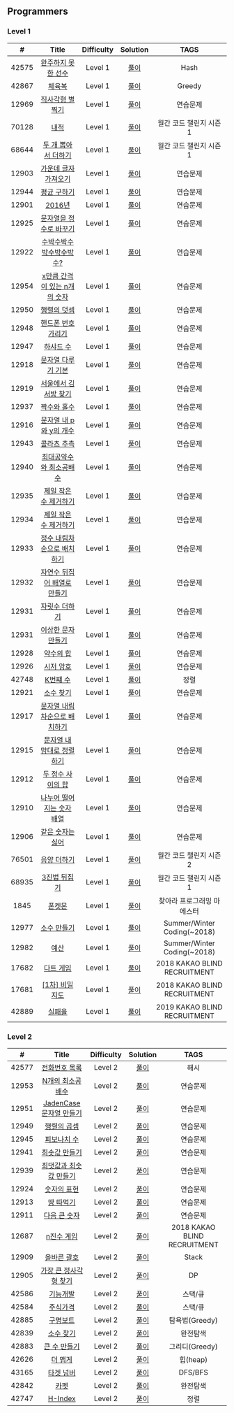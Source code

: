 ## Programmers
### Level 1
|  #  | Title | Difficulty | Solution | TAGS |
| :-: | :---: | :--------: | :------: | :--: |
|42575| [완주하지 못한 선수](https://programmers.co.kr/learn/courses/30/lessons/42576) | Level 1 | [풀이](https://velog.io/@t1won/Level-1-%EC%99%84%EC%A3%BC%ED%95%98%EC%A7%80-%EB%AA%BB%ED%95%9C-%EC%84%A0%EC%88%98) | Hash |
|42867| [체육복](https://programmers.co.kr/learn/courses/30/lessons/42862) | Level 1| [풀이](https://velog.io/@t1won/Level-1-%EC%B2%B4%EC%9C%A1%EB%B3%B5) | Greedy |
|12969| [직사각형 별 찍기](https://programmers.co.kr/learn/courses/30/lessons/12969) |Level 1| [풀이](https://velog.io/@t1won/Level-1-%EC%A7%81%EC%82%AC%EA%B0%81%ED%98%95-%EB%B3%84-%EC%B0%8D%EA%B8%B0)|연습문제|
|70128| [내적](https://programmers.co.kr/learn/courses/30/lessons/70128) |Level 1| [풀이](https://velog.io/@t1won/Level-1-%EB%82%B4%EC%A0%81) |월간 코드 챌린지 시즌1|
|68644| [두 개 뽑아서 더하기](https://programmers.co.kr/learn/courses/30/lessons/68644?language=python3) |Level 1| [풀이](https://velog.io/@t1won/Level-1-%EB%91%90-%EA%B0%9C-%EB%BD%91%EC%95%84%EC%84%9C-%EB%8D%94%ED%95%98%EA%B8%B0)|월간 코드 챌린지 시즌1|
|12903| [가운데 글자 가져오기](https://programmers.co.kr/learn/courses/30/lessons/12903) |Level 1| [풀이](https://velog.io/@t1won/Level-1-%EA%B0%80%EC%9A%B4%EB%8D%B0-%EA%B8%80%EC%9E%90-%EA%B0%80%EC%A0%B8%EC%98%A4%EA%B8%B0)|연습문제|
|12944| [평균 구하기](https://programmers.co.kr/learn/courses/30/lessons/12944) |Level 1| [풀이](https://velog.io/@t1won/Level-1-%ED%8F%89%EA%B7%A0-%EA%B5%AC%ED%95%98%EA%B8%B0) |연습문제|
|12901| [2016년](https://programmers.co.kr/learn/courses/30/lessons/12901?language=python3) |Level 1| [풀이](https://velog.io/@t1won/Level-1-2016%EB%85%84) |연습문제|
|12925| [문자열을 정수로 바꾸기](https://programmers.co.kr/learn/courses/30/lessons/12925) |Level 1| [풀이](https://velog.io/@t1won/Level-1-%EB%AC%B8%EC%9E%90%EC%97%B4%EC%9D%84-%EC%A0%95%EC%88%98%EB%A1%9C-%EB%B0%94%EA%BE%B8%EA%B8%B0)|연습문제|
|12922| [수박수박수박수박수박수?](https://programmers.co.kr/learn/courses/30/lessons/12922) |Level 1| [풀이](https://velog.io/@t1won/Level-1-%EC%88%98%EB%B0%95%EC%88%98%EB%B0%95%EC%88%98%EB%B0%95%EC%88%98%EB%B0%95%EC%88%98%EB%B0%95%EC%88%98)|연습문제|
|12954| [x만큼 간격이 있는 n개의 숫자](https://programmers.co.kr/learn/courses/30/lessons/12954) |Level 1| [풀이](https://velog.io/@t1won/Level-1-x%EB%A7%8C%ED%81%BC-%EA%B0%84%EA%B2%A9%EC%9D%B4-%EC%9E%88%EB%8A%94-n%EA%B0%9C%EC%9D%98-%EC%88%AB%EC%9E%90)|연습문제|
|12950| [행렬의 덧셈](https://programmers.co.kr/learn/courses/30/lessons/12950) |Level 1| [풀이](https://velog.io/@t1won/Level-1-%ED%96%89%EB%A0%AC%EC%9D%98-%EB%8D%A7%EC%85%88) |연습문제|
|12948| [핸드폰 번호 가리기](https://programmers.co.kr/learn/courses/30/lessons/12948) |Level 1| [풀이](https://velog.io/@t1won/Level-1-%ED%95%B8%EB%93%9C%ED%8F%B0-%EB%B2%88%ED%98%B8-%EA%B0%80%EB%A6%AC%EA%B8%B0) |연습문제|
|12947| [하샤드 수](https://programmers.co.kr/learn/courses/30/lessons/12947) |Level 1| [풀이](https://velog.io/@t1won/Level-1-%ED%95%98%EC%83%A4%EB%93%9C-%EC%88%98) |연습문제|
|12918| [문자열 다루기 기본](https://programmers.co.kr/learn/courses/30/lessons/12918) |Level 1| [풀이](https://velog.io/@t1won/Level-1-%EB%AC%B8%EC%9E%90%EC%97%B4-%EB%8B%A4%EB%A3%A8%EA%B8%B0-%EA%B8%B0%EB%B3%B8)|연습문제|
|12919| [서울에서 김서방 찾기](https://programmers.co.kr/learn/courses/30/lessons/12919) |Level 1| [풀이](https://velog.io/@t1won/Level-1-%EC%84%9C%EC%9A%B8%EC%97%90%EC%84%9C-%EA%B9%80%EC%84%9C%EB%B0%A9-%EC%B0%BE%EA%B8%B0)|연습문제|
|12937| [짝수와 홀수](https://programmers.co.kr/learn/courses/30/lessons/12937) |Level 1| [풀이](https://velog.io/@t1won/Level-1-%EC%A7%9D%EC%88%98%EC%99%80-%ED%99%80%EC%88%98)|연습문제|
|12916| [문자열 내 p와 y의 개수](https://programmers.co.kr/learn/courses/30/lessons/12916) |Level 1| [풀이](https://velog.io/@t1won/Level-1-%EB%AC%B8%EC%9E%90%EC%97%B4-%EB%82%B4-p%EC%99%80-y%EC%9D%98-%EA%B0%9C%EC%88%98)|연습문제|
|12943| [콜라츠 추측](https://programmers.co.kr/learn/courses/30/lessons/12943) |Level 1| [풀이](https://velog.io/@t1won/Level-1-%EB%AC%B8%EC%9E%90%EC%97%B4-%EB%82%B4-p%EC%99%80-y%EC%9D%98-%EA%B0%9C%EC%88%98)|연습문제|
|12940| [최대공약수와 최소공배수](https://programmers.co.kr/learn/courses/30/lessons/12940?language=python3) |Level 1| [풀이](https://velog.io/@t1won/Level-1-%EC%B5%9C%EB%8C%80%EA%B3%B5%EC%95%BD%EC%88%98%EC%99%80-%EC%B5%9C%EC%86%8C%EA%B3%B5%EB%B0%B0%EC%88%98)|연습문제|
|12935| [제일 작은 수 제거하기](https://programmers.co.kr/learn/courses/30/lessons/12935)|Level 1| [풀이](https://velog.io/@t1won/Level-1-%EC%A0%9C%EC%9D%BC-%EC%9E%91%EC%9D%80-%EC%88%98-%EC%A0%9C%EA%B1%B0%ED%95%98%EA%B8%B0)|연습문제|
|12934| [제일 작은 수 제거하기](https://programmers.co.kr/learn/courses/30/lessons/12934)|Level 1| [풀이](https://velog.io/@t1won/Level-1-%EC%A0%95%EC%88%98-%EC%A0%9C%EA%B3%B1%EA%B7%BC-%ED%8C%90%EB%B3%84)|연습문제|
|12933| [정수 내림차순으로 배치하기](https://programmers.co.kr/learn/courses/30/lessons/12933) |Level 1| [풀이](https://velog.io/@t1won/Level-1-%EC%A0%95%EC%88%98-%EB%82%B4%EB%A6%BC%EC%B0%A8%EC%88%9C%EC%9C%BC%EB%A1%9C-%EB%B0%B0%EC%B9%98%ED%95%98%EA%B8%B0)|연습문제|
|12932| [자연수 뒤집어 배열로 만들기](https://programmers.co.kr/learn/courses/30/lessons/12932) |Level 1| [풀이](https://velog.io/@t1won/Level-1-%EC%9E%90%EC%97%B0%EC%88%98-%EB%92%A4%EC%A7%91%EC%96%B4-%EB%B0%B0%EC%97%B4%EB%A1%9C-%EB%A7%8C%EB%93%A4%EA%B8%B0)|연습문제|
|12931| [자릿수 더하기](https://programmers.co.kr/learn/courses/30/lessons/12931)|Level 1|[풀이](https://velog.io/@t1won/Level-1-%EC%9E%90%EB%A6%BF%EC%88%98-%EB%8D%94%ED%95%98%EA%B8%B0)|연습문제|
|12931| [이상한 문자 만들기](https://programmers.co.kr/learn/courses/30/lessons/12930)|Level 1| [풀이](https://velog.io/@t1won/Level-1-%EC%9D%B4%EC%83%81%ED%95%9C-%EB%AC%B8%EC%9E%90-%EB%A7%8C%EB%93%A4%EA%B8%B0) |연습문제|
|12928| [약수의 합](https://programmers.co.kr/learn/courses/30/lessons/12928) |Level 1|[풀이](https://velog.io/@t1won/Level-1-%EC%95%BD%EC%88%98%EC%9D%98-%ED%95%A9)|연습문제|
|12926| [시저 암호](https://programmers.co.kr/learn/courses/30/lessons/12926) |Level 1|[풀이](https://velog.io/@t1won/Level-1-%EC%8B%9C%EC%A0%80-%EC%95%94%ED%98%B8)|연습문제|
|42748| [K번쨰 수](https://programmers.co.kr/learn/courses/30/lessons/42748)|Level 1|[풀이](https://velog.io/@t1won/Level-1-K-%EB%B2%88%EC%A7%B8-%EC%88%98)|정렬|
|12921| [소수 찾기](https://programmers.co.kr/learn/courses/30/lessons/12921) |Level 1|[풀이](https://velog.io/@t1won/Level-1-%EC%86%8C%EC%88%98-%EC%B0%BE%EA%B8%B0)|연습문제|
|12917|[문자열 내림차순으로 배치하기](https://programmers.co.kr/learn/courses/30/lessons/12917) |Level 1|[풀이](https://velog.io/@t1won/Level-1-%EB%AC%B8%EC%9E%90%EC%97%B4-%EB%82%B4%EB%A6%BC%EC%B0%A8%EC%88%9C%EC%9C%BC%EB%A1%9C-%EB%B0%B0%EC%B9%98%ED%95%98%EA%B8%B0)|연습문제|
|12915|[문자열 내 맘대로 정렬하기](https://programmers.co.kr/learn/courses/30/lessons/12915)|Level 1|[풀이](https://velog.io/@t1won/Python-%EB%AC%B8%EC%9E%90%EC%97%B4-%EB%82%B4-%EB%A7%88%EC%9D%8C%EB%8C%80%EB%A1%9C-%EC%A0%95%EB%A0%AC%ED%95%98%EA%B8%B0)|연습문제|
|12912|[두 정수 사이의 합](https://programmers.co.kr/learn/courses/30/lessons/12912)|Level 1|[풀이](https://velog.io/@t1won/Level-1-%EB%91%90-%EC%A0%95%EC%88%98-%EC%82%AC%EC%9D%B4%EC%9D%98-%ED%95%A9)|연습문제|
|12910|[나누어 떨어지는 숫자 배열](https://programmers.co.kr/learn/courses/30/lessons/12910)|Level 1|[풀이](https://velog.io/@t1won/Level-1-%EB%82%98%EB%88%84%EC%96%B4-%EB%96%A8%EC%96%B4%EC%A7%80%EB%8A%94-%EC%88%AB%EC%9E%90-%EB%B0%B0%EC%97%B4)|연습문제|
|12906|[같은 숫자는 싫어](https://programmers.co.kr/learn/courses/30/lessons/12906)|Level 1|[풀이](https://velog.io/@t1won/Level-1-%EA%B0%99%EC%9D%80-%EC%88%AB%EC%9E%90%EB%8A%94-%EC%8B%AB%EC%96%B4)|연습문제|
|76501|[음양 더하기](https://programmers.co.kr/learn/courses/30/lessons/76501)|Level 1|[풀이](https://velog.io/@t1won/Level-1-%EC%9D%8C%EC%96%91-%EB%8D%94%ED%95%98%EA%B8%B0)|월간 코드 챌린지 시즌2|
|68935|[3진법 뒤집기](https://programmers.co.kr/learn/courses/30/lessons/68935)|Level 1|[풀이](https://velog.io/@t1won/Level-1-3%EC%A7%84%EB%B2%95-%EB%92%A4%EC%A7%91%EA%B8%B0)|월간 코드 챌린지 시즌1|
|1845|[폰켓몬](https://programmers.co.kr/learn/courses/30/lessons/1845)|Level 1|[풀이](https://velog.io/@t1won/Level-1-%ED%8F%B0%EC%BC%93%EB%AA%AC)|찾아라 프로그래밍 마에스터|
|12977|[소수 만들기](https://programmers.co.kr/learn/courses/30/lessons/12977)|Level 1|[풀이](https://velog.io/@t1won/Level-1-%EC%86%8C%EC%88%98-%EB%A7%8C%EB%93%A4%EA%B8%B0)|Summer/Winter Coding(~2018)|
|12982|[예산](https://programmers.co.kr/learn/courses/30/lessons/12982)|Level 1|[풀이](https://velog.io/@t1won/Level-1-%EC%98%88%EC%82%B0)|Summer/Winter Coding(~2018)|
|17682|[다트 게임](https://programmers.co.kr/learn/courses/30/lessons/17682)|Level 1|[풀이](https://velog.io/@t1won/Level-1-%EB%8B%A4%ED%8A%B8-%EA%B2%8C%EC%9E%84)|2018 KAKAO BLIND RECRUITMENT|
|17681|[[1차] 비밀지도](https://programmers.co.kr/learn/courses/30/lessons/17681)|Level 1|[풀이](https://velog.io/@t1won/Level-1-%EB%B9%84%EB%B0%80%EC%A7%80%EB%8F%84)|2018 KAKAO BLIND RECRUITMENT|
|42889|[실패율](https://programmers.co.kr/learn/courses/30/lessons/42889)|Level 1|[풀이](https://velog.io/@t1won/Level-1-%EC%8B%A4%ED%8C%A8%EC%9C%A8)|2019 KAKAO BLIND RECRUITMENT|

### Level 2
|  #  | Title | Difficulty | Solution | TAGS |
| :-: | :---: | :--------: | :------: | :--: |
|42577|[전화번호 목록](https://programmers.co.kr/learn/courses/30/lessons/42577)|Level 2|[풀이](https://velog.io/@t1won/Level-1-%EC%A0%84%ED%99%94%EB%B2%88%ED%98%B8-%EB%AA%A9%EB%A1%9D)|해시|
|12953|[N개의 최소공배수](https://programmers.co.kr/learn/courses/30/lessons/12953)|Level 2|[풀이](https://velog.io/@t1won/Level-2-N%EA%B0%9C%EC%9D%98-%EC%B5%9C%EC%86%8C%EA%B3%B5%EB%B0%B0%EC%88%98)|연습문제|
|12951|[JadenCase 문자열 만들기](https://programmers.co.kr/learn/courses/30/lessons/12951)|Level 2|[풀이](https://velog.io/@t1won/Level-2-JadenCase-%EB%AC%B8%EC%9E%90%EC%97%B4-%EB%A7%8C%EB%93%A4%EA%B8%B0)|연습문제|
|12949|[행렬의 곱셈](https://programmers.co.kr/learn/courses/30/lessons/12949)|Level 2|[풀이](https://velog.io/@t1won/Level-2-%ED%96%89%EB%A0%AC%EC%9D%98-%EA%B3%B1%EC%85%88)|연습문제|
|12945|[피보나치 수](https://programmers.co.kr/learn/courses/30/lessons/12945)|Level 2|[풀이](https://velog.io/@t1won/Level-2-%ED%94%BC%EB%B3%B4%EB%82%98%EC%B9%98-%EC%88%98)|연습문제|
|12941|[최솟값 만들기](https://programmers.co.kr/learn/courses/30/lessons/12941)|Level 2|[풀이](https://velog.io/@t1won/Level-2-%EC%B5%9C%EC%86%9F%EA%B0%92-%EB%A7%8C%EB%93%A4%EA%B8%B0)|연습문제|
|12939|[최댓값과 최솟값 만들기](https://programmers.co.kr/learn/courses/30/lessons/12939)|Level 2|[풀이](https://velog.io/@t1won/Level-2-%EC%B5%9C%EB%8C%93%EA%B0%92%EA%B3%BC-%EC%B5%9C%EC%86%9F%EA%B0%92)|연습문제|
|12924|[숫자의 표현](https://programmers.co.kr/learn/courses/30/lessons/12924)|Level 2|[풀이](https://velog.io/@t1won/Level-2-%EC%88%AB%EC%9E%90%EC%9D%98-%ED%91%9C%ED%98%84)|연습문제|
|12913|[땅 따먹기](https://programmers.co.kr/learn/courses/30/lessons/12913?language=python3)|Level 2|[풀이](https://velog.io/@t1won/Level-2-%EB%95%85%EB%94%B0%EB%A8%B9%EA%B8%B0)|연습문제|
|12911|[다음 큰 숫자](https://programmers.co.kr/learn/courses/30/lessons/12911)|Level 2|[풀이](https://velog.io/@t1won/Level-2-%EB%8B%A4%EC%9D%8C-%ED%81%B0-%EC%88%AB%EC%9E%90)|연습문제|
|12687|[n진수 게임](https://programmers.co.kr/learn/courses/30/lessons/17687)|Level 2|[풀이](https://velog.io/@t1won/Level-2-n%EC%A7%84%EC%88%98-%EA%B2%8C%EC%9E%84)|2018 KAKAO BLIND RECRUITMENT|
|12909|[올바른 괄호](https://programmers.co.kr/learn/courses/30/lessons/12909)|Level 2|[풀이](https://velog.io/@t1won/Level-2-%EC%98%AC%EB%B0%94%EB%A5%B8-%EA%B4%84%ED%98%B8)|Stack|
|12905|[가장 큰 정사각형 찾기](https://programmers.co.kr/learn/courses/30/lessons/12905)|Level 2|[풀이](https://velog.io/@t1won/Level-2-%EA%B0%80%EC%9E%A5-%ED%81%B0-%EC%A0%95%EC%82%AC%EA%B0%81%ED%98%95-%EC%B0%BE%EA%B8%B0)|DP|
|42586|[기능개발](https://programmers.co.kr/learn/courses/30/lessons/42586)|Level 2|[풀이](https://velog.io/@t1won/Level-2-%EA%B8%B0%EB%8A%A5-%EA%B0%9C%EB%B0%9C)|스택/큐|
|42584|[주식가격](https://programmers.co.kr/learn/courses/30/lessons/42584)|Level 2|[풀이](https://velog.io/@t1won/Level-2-%EC%A3%BC%EC%8B%9D-%EA%B0%80%EA%B2%A9)|스택/큐|
|42885|[구명보트](https://programmers.co.kr/learn/courses/30/lessons/42885)|Level 2|[풀이](https://velog.io/@t1won/Level-2-%EA%B5%AC%EB%AA%85%EB%B3%B4%ED%8A%B8)|탐욕법(Greedy)|
|42839|[소수 찾기](https://programmers.co.kr/learn/courses/30/lessons/42839)|Level 2|[풀이](https://velog.io/@t1won/Level-2-%EC%86%8C%EC%88%98-%EC%B0%BE%EA%B8%B0)|완전탐색|
|42883|[큰 수 만들기](https://programmers.co.kr/learn/courses/30/lessons/42883)|Level 2|[풀이](https://velog.io/@t1won/Level-2-%ED%81%B0-%EC%88%98-%EB%A7%8C%EB%93%A4%EA%B8%B0)|그리디(Greedy)|
|42626|[더 맵게](https://programmers.co.kr/learn/courses/30/lessons/42626)|Level 2|[풀이](https://velog.io/@t1won/Level-2-%EB%8D%94-%EB%A7%B5%EA%B2%8C)|힙(heap)|
|43165|[타겟 넘버](https://programmers.co.kr/learn/courses/30/lessons/43165)|Level 2|[풀이](https://velog.io/@t1won/Level-2-%ED%83%80%EA%B2%9F-%EB%84%98%EB%B2%84)|DFS/BFS|
|42842|[카펫](https://programmers.co.kr/learn/courses/30/lessons/42842)|Level 2|[풀이](https://velog.io/@t1won/Level-2-%EC%B9%B4%ED%8E%AB)|완전탐색|
|42747|[H-Index](https://programmers.co.kr/learn/courses/30/lessons/42747)|Level 2|[풀이](https://velog.io/@t1won/Level-2-H-Index)|정렬|
